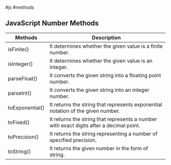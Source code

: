 #js #methods

## JavaScript Number Methods

| Methods 	| Description 	|
|---	|---	|
| isFinite() 	| It determines whether the given value is a finite number. 	|
| isInteger() 	| It determines whether the given value is an integer. 	|
| parseFloat() 	| It converts the given string into a floating point number. 	|
| parseInt() 	| It converts the given string into an integer number. 	|
| toExponential() 	| It returns the string that represents exponential notation of the given number. 	|
| toFixed() 	| It returns the string that represents a number with exact digits after a decimal point. 	|
| toPrecision() 	| It returns the string representing a number of specified precision. 	|
| toString() 	| It returns the given number in the form of string. 	|